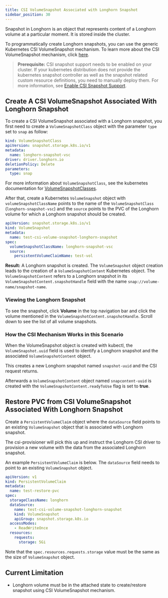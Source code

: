 ```yaml
---
title: CSI VolumeSnapshot Associated with Longhorn Snapshot
sidebar_position: 30
---
```


Snapshot in Longhorn is an object that represents content of a Longhorn volume at a particular moment. It is stored inside the cluster.

To programmatically create Longhorn snapshots, you can use the generic Kubernetes CSI VolumeSnapshot mechanism. To learn more about the CSI VolumeSnapshot mechanism, click [here](https://kubernetes.io/docs/concepts/storage/volume-snapshots/).

> **Prerequisite:** CSI snapshot support needs to be enabled on your cluster.
> If your kubernetes distribution does not provide the kubernetes snapshot controller
> as well as the snapshot related custom resource definitions, you need to manually deploy them.
> For more information, see [Enable CSI Snapshot Support](./enable-csi-snapshot-support).

## Create A CSI VolumeSnapshot Associated With Longhorn Snapshot

To create a CSI VolumeSnapshot associated with a Longhorn snapshot, you first need to create a `VolumeSnapshotClass` object
with the parameter `type` set to `snap` as follow:
```yaml
kind: VolumeSnapshotClass
apiVersion: snapshot.storage.k8s.io/v1
metadata:
  name: longhorn-snapshot-vsc
driver: driver.longhorn.io
deletionPolicy: Delete
parameters:
  type: snap
```
For more information about `VolumeSnapshotClass`, see the kubernetes documentation for [VolumeSnapshotClasses](https://kubernetes.io/docs/concepts/storage/volume-snapshot-classes/).

After that, create a Kubernetes `VolumeSnapshot` object with `volumeSnapshotClassName` points to the name of the `VolumeSnapshotClass` (`longhorn-snapshot-vsc`) and
the `source` points to the PVC of the Longhorn volume for which a Longhorn snapshot should be created.
```yaml
apiVersion: snapshot.storage.k8s.io/v1
kind: VolumeSnapshot
metadata:
  name: test-csi-volume-snapshot-longhorn-snapshot
spec:
  volumeSnapshotClassName: longhorn-snapshot-vsc
  source:
    persistentVolumeClaimName: test-vol
```

**Result:**
A Longhorn snapshot is created. The `VolumeSnapshot` object creation leads to the creation of a `VolumeSnapshotContent` Kubernetes object.
The `VolumeSnapshotContent` refers to a Longhorn snapshot in its `VolumeSnapshotContent.snapshotHandle` field with the name `snap://volume-name/snapshot-name`.

### Viewing the Longhorn Snapshot

To see the snapshot, click **Volume** in the top navigation bar and click the volume mentioned in the `VolumeSnapshotContent.snapshotHandle`. Scroll down to see the list of all volume snapshots.


### How the CSI Mechanism Works in this Scenario

When the VolumeSnapshot object is created with kubectl, the `VolumeSnapshot.uuid` field is used to identify a Longhorn snapshot and the associated `VolumeSnapshotContent` object.

This creates a new Longhorn snapshot named `snapshot-uuid` and the CSI request returns.

Afterwards a `VolumeSnapshotContent` object named `snapcontent-uuid` is created with the `VolumeSnapshotContent.readyToUse` flag is set to **true**.


## Restore PVC from CSI VolumeSnapshot Associated With Longhorn Snapshot
Create a `PersistentVolumeClaim` object where the `dataSource` field points to an existing `VolumeSnapshot` object that is associated with Longhorn snapshot.

The csi-provisioner will pick this up and instruct the Longhorn CSI driver to provision a new volume with the data from the associated Longhorn snapshot.

An example `PersistentVolumeClaim` is below. The `dataSource` field needs to point to an existing `VolumeSnapshot` object.

```yaml
apiVersion: v1
kind: PersistentVolumeClaim
metadata:
  name: test-restore-pvc
spec:
  storageClassName: longhorn
  dataSource:
    name: test-csi-volume-snapshot-longhorn-snapshot
    kind: VolumeSnapshot
    apiGroup: snapshot.storage.k8s.io
  accessModes:
    - ReadWriteOnce
  resources:
    requests:
      storage: 5Gi
```
Note that the `spec.resources.requests.storage` value must be the same as the size of `VolumeSnapshot` object.


## Current Limitation
* Longhorn volume must be in the attached state to create/restore snapshot using CSI VolumeSnapshot mechanism.
